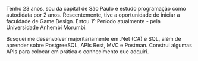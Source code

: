 Tenho 23 anos, sou da capital de São Paulo e estudo programação como autodidata por 2 anos. Rescentemente, tive a oportunidade de iniciar a faculdade de Game Design. Estou 1º Período atualmente - pela Universidade Anhembi Morumbi.

Busquei me desenvolver majoritariamente em .Net (C#) e SQL, além de aprender sobre PostgreeSQL, APIs Rest, MVC e Postman. Construi algumas APIs para colocar em prática o conhecimento que adquiri.
<!--
**dssluisgustavo/dssluisgustavo** is a ✨ _special_ ✨ repository because its `README.md` (this file) appears on your GitHub profile.

Here are some ideas to get you started:

- 🔭 I’m currently working on ...
- 🌱 I’m currently learning ...
- 👯 I’m looking to collaborate on ...
- 🤔 I’m looking for help with ...
- 💬 Ask me about ...
- 📫 How to reach me: ...
- 😄 Pronouns: ...
- ⚡ Fun fact: ...
-->
